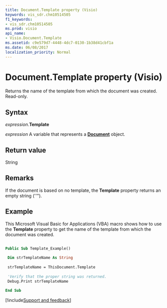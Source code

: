 ```yaml
---
title: Document.Template property (Visio)
keywords: vis_sdr.chm10514505
f1_keywords:
- vis_sdr.chm10514505
ms.prod: visio
api_name:
- Visio.Document.Template
ms.assetid: c9e579d7-4448-4dc7-0130-1b38d41cbf1a
ms.date: 06/08/2017
localization_priority: Normal
---
```



# Document.Template property (Visio)

Returns the name of the template from which the document was created. Read-only.


## Syntax

_expression_.**Template**

_expression_ A variable that represents a **[Document](Visio.Document.md)** object.


## Return value

String


## Remarks

If the document is based on no template, the **Template** property returns an empty string (''").


## Example

This Microsoft Visual Basic for Applications (VBA) macro shows how to use the **Template** property to get the name of the template from which the document was created.


```vb
 
Public Sub Template_Example() 
 
 Dim strTemplateName As String 
 
 strTemplateName = ThisDocument.Template 
 
 'Verify that the proper string was returned. 
 Debug.Print strTemplateName 
 
End Sub
```

[!include[Support and feedback](~/includes/feedback-boilerplate.md)]